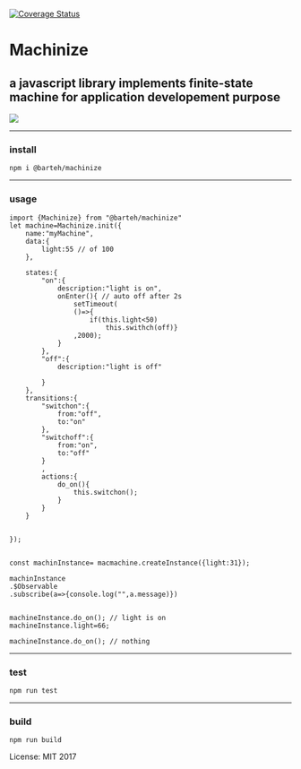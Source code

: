 
[![Coverage Status](https://coveralls.io/repos/github/barteh/machinize/badge.svg?branch=master)](https://coveralls.io/github/barteh/machinize?branch=master)

# Machinize
## a javascript library implements finite-state machine for application developement purpose



![](https://upload.wikimedia.org/wikipedia/commons/thumb/c/cf/Finite_state_machine_example_with_comments.svg/420px-Finite_state_machine_example_with_comments.svg.png)

---
### install
```
npm i @barteh/machinize
```
---
### usage
```
import {Machinize} from "@barteh/machinize"
let machine=Machinize.init({
    name:"myMachine",
    data:{
        light:55 // of 100
    },

    states:{
        "on":{
            description:"light is on",
            onEnter(){ // auto off after 2s
                setTimeout(
                ()=>{
                    if(this.light<50)
                        this.swithch(off)}
                ,2000);
            }
        },
        "off":{
            description:"light is off"

        }
    },
    transitions:{
        "switchon":{
            from:"off",
            to:"on"
        },
        "switchoff":{
            from:"on",
            to:"off"
        }
        ,
        actions:{
            do_on(){
                this.switchon();
            }
        }
    }


});


const machinInstance= macmachine.createInstance({light:31});

machinInstance
.$Observable
.subscribe(a=>{console.log("",a.message)})


machineInstance.do_on(); // light is on
machineInstance.light=66; 

machineInstance.do_on(); // nothing

```


---
### test
```
npm run test
``` 
---
### build

```
npm run build
```



License: MIT
2017
